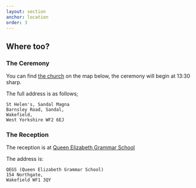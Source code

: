 ```yaml
---
layout: section
anchor: location
order: 3
---
```


## Where too?

### The Ceremony

You can find [the church](http://www.achurchnearyou.com/sandal-magna-st-helen/) on the map below,
the ceremony will begin at 13:30 sharp.


The full address is as follows;

    St Helen's, Sandal Magna
    Barnsley Road, Sandal,
    Wakefield,
    West Yorkshire WF2 6EJ

### The Reception

The reception is at [Queen Elizabeth Grammar School](https://www.google.co.uk/maps/place/Queen+Elizabeth+Grammar+School/@53.6884792,-1.5013045,15z/data=!4m2!3m1!1s0x0:0x52020ed3a8943cb9)

The address is:

    QEGS (Queen Elizabeth Grammar School)
    154 Northgate,
    Wakefield WF1 3QY


<!-- google map -->
<div id="google_map"></div>
<!-- /google map -->

